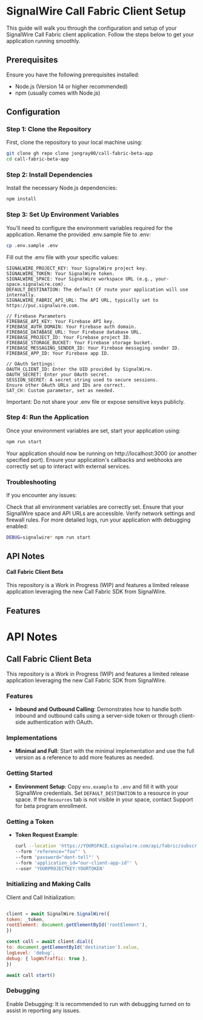 # SignalWire Call Fabric Client Setup

This guide will walk you through the configuration and setup of your SignalWire Call Fabric client application. Follow the steps below to get your application running smoothly.

## Prerequisites

Ensure you have the following prerequisites installed:

- Node.js (Version 14 or higher recommended)
- npm (usually comes with Node.js)

## Configuration

### Step 1: Clone the Repository

First, clone the repository to your local machine using:

```bash
git clone gh repo clone jongray00/call-fabric-beta-app
cd call-fabric-beta-app
```
### Step 2: Install Dependencies
Install the necessary Node.js dependencies:


```bash
npm install
```

### Step 3: Set Up Environment Variables
You'll need to configure the environment variables required for the application. Rename the provided .env.sample file to .env:

``` bash
cp .env.sample .env
```


Fill out the .env file with your specific values:
```
SIGNALWIRE_PROJECT_KEY: Your SignalWire project key.
SIGNALWIRE_TOKEN: Your SignalWire token.
SIGNALWIRE_SPACE: Your SignalWire workspace URL (e.g., your-space.signalwire.com).
DEFAULT_DESTINATION: The default CF route your application will use internally.
SIGNALWIRE_FABRIC_API_URL: The API URL, typically set to https://puc.signalwire.com.

// Firebase Parameters
FIREBASE_API_KEY: Your Firebase API key.
FIREBASE_AUTH_DOMAIN: Your Firebase auth domain.
FIREBASE_DATABASE_URL: Your Firebase database URL.
FIREBASE_PROJECT_ID: Your Firebase project ID.
FIREBASE_STORAGE_BUCKET: Your Firebase storage bucket.
FIREBASE_MESSAGING_SENDER_ID: Your Firebase messaging sender ID.
FIREBASE_APP_ID: Your Firebase app ID.

// OAuth Settings:
OAUTH_CLIENT_ID: Enter the UID provided by SignalWire.
OAUTH_SECRET: Enter your OAuth secret.
SESSION_SECRET: A secret string used to secure sessions.
Ensure other OAuth URLs and IDs are correct.
SAT_CH: Custom parameter, set as needed.
```

Important:
Do not share your .env file or expose sensitive keys publicly.

### Step 4: Run the Application
Once your environment variables are set, start your application using:

```bash
npm run start
```
Your application should now be running on http://localhost:3000 (or another specified port). Ensure your application's callbacks and webhooks are correctly set up to interact with external services.

### Troubleshooting
If you encounter any issues:

Check that all environment variables are correctly set.
Ensure that your SignalWire space and API URLs are accessible.
Verify network settings and firewall rules.
For more detailed logs, run your application with debugging enabled:

```bash
DEBUG=signalwire* npm run start
```

## API Notes
#### Call Fabric Client Beta
This repository is a Work in Progress (WIP) and features a limited release application leveraging the new Call Fabric SDK from SignalWire.

## Features
# API Notes

## Call Fabric Client Beta

This repository is a Work in Progress (WIP) and features a limited release application leveraging the new Call Fabric SDK from SignalWire.

### Features

- **Inbound and Outbound Calling**: Demonstrates how to handle both inbound and outbound calls using a server-side token or through client-side authentication with OAuth.

### Implementations

- **Minimal and Full**: Start with the minimal implementation and use the full version as a reference to add more features as needed.

### Getting Started

- **Environment Setup**: Copy `env.example` to `.env` and fill it with your SignalWire credentials. Set `DEFAULT_DESTINATION` to a resource in your space. If the `Resources` tab is not visible in your space, contact Support for beta program enrollment.

### Getting a Token

- **Token Request Example**:

  ```bash
  curl --location 'https://YOURSPACE.signalwire.com/api/fabric/subscribers/tokens' \
  --form 'reference="foo"' \
  --form 'password="dont-tell"' \
  --form 'application_id="our-client-app-id"' \
  --user 'YOURPROJECTKEY:YOURTOKEN'
    ```
  
### Initializing and Making Calls
Client and Call Initialization:
```javascript

client = await SignalWire.SignalWire({
token: _token,
rootElement: document.getElementById('rootElement'),
})

const call = await client.dial({
to: document.getElementById('destination').value,
logLevel: 'debug',
debug: { logWsTraffic: true },
})

await call start()
```

### Debugging
Enable Debugging: It is recommended to run with debugging turned on to assist in reporting any issues.


